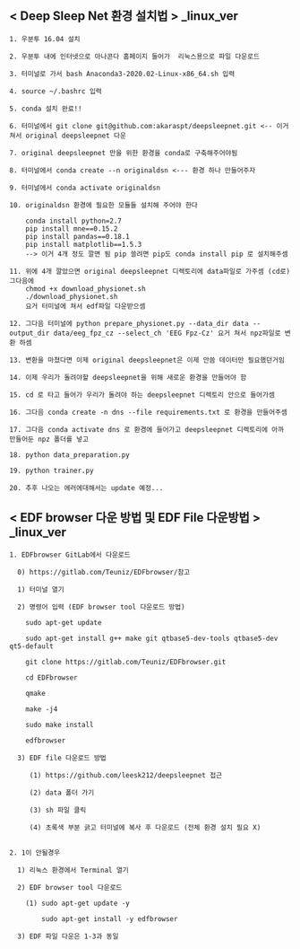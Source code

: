 ## < Deep Sleep Net 환경 설치법 > _linux_ver

	1. 우분투 16.04 설치
	
	2. 우분투 내에 인터넷으로 아나콘다 홈페이지 들어가  리눅스용으로 파일 다운로드
	
	3. 터미널로 가서 bash Anaconda3-2020.02-Linux-x86_64.sh 입력
	
	4. source ~/.bashrc 입력	
	
	5. conda 설치 완료!!
	
	6. 터미널에서 git clone git@github.com:akaraspt/deepsleepnet.git <-- 이거 쳐서 original deepsleepnet 다운
	
	7. original deepsleepnet 만을 위한 환경을 conda로 구축해주어야됨
	
	8. 터미널에서 conda create --n originaldsn <--- 환경 하나 만들어주자 
	
	9. 터미널에서 conda activate originaldsn
	
	10. originaldsn 환경에 필요한 모듈들 설치해 주어야 한다
	
		conda install python=2.7
		pip install mne==0.15.2
		pip install pandas==0.18.1
		pip install matplotlib==1.5.3
		--> 이거 4개 정도 깔면 됨 pip 쓸려면 pip도 conda install pip 로 설치해주셈	
	
	11. 위에 4개 깔았으면 original deepsleepnet 디렉토리에 data파일로 가주셈 (cd로) 그다음에
		chmod +x download_physionet.sh
		./download_physionet.sh
		요거 터미널에 쳐서 edf파일 다운받으셈
		
	12. 그다음 터미널에 python prepare_physionet.py --data_dir data --output_dir data/eeg_fpz_cz --select_ch 'EEG Fpz-Cz' 요거 쳐서 npz파일로 변환 하셈
	
	13. 변환을 마쳤다면 이제 original deepsleepnet은 이제 안씀 데이터만 필요했던거임
	
	14. 이제 우리가 돌려야할 deepsleepnet을 위해 새로운 환경을 만들어야 함
	
	15. cd 로 타고 들어가 우리가 돌려야 하는 deepsleepnet 디렉토리 안으로 들어가셈
	
	16. 그다음 conda create -n dns --file requirements.txt 로 환경을 만들어주셈
	
	17. 그다음 conda activate dns 로 환경에 들어가고 deepsleepnet 디렉토리에 아까 만들어둔 npz 폴더를 넣고
	
	18. python data_preparation.py
	
	19. python trainer.py
	
	20. 추후 나오는 에러에대해서는 update 예정...
	
	
	
## < EDF browser 다운 방법 및 EDF File 다운방법 > _linux_ver
	1. EDFbrowser GitLab에서 다운로드 
	
	  0) https://gitlab.com/Teuniz/EDFbrowser/참고
	  
	  1) 터미널 열기	
	  
	  2) 명령어 입력 (EDF browser tool 다운로드 방법)
	  
	    sudo apt-get update
	    
	    sudo apt-get install g++ make git qtbase5-dev-tools qtbase5-dev qt5-default
	    
	    git clone https://gitlab.com/Teuniz/EDFbrowser.git
	    
	    cd EDFbrowser
	    
	    qmake
	    
	    make -j4
	    
	    sudo make install
	    
	    edfbrowser
	    
	  3) EDF file 다운로드 방법
	  
	     (1) https://github.com/leesk212/deepsleepnet 접근
	     
	     (2) data 폴더 가기
	     
	     (3) sh 파일 클릭
	     
	     (4) 초록색 부분 긁고 터미널에 복사 후 다운로드 (전체 환경 설치 필요 X)
	     

	2. 1이 안될경우
	
	  1) 리눅스 환경에서 Terminal 열기
	  
	  2) EDF browser tool 다운로드
	  
	    (1) sudo apt-get update -y
	    
	        sudo apt-get install -y edfbrowser
		
	  3) EDF 파일 다운은 1-3과 동일
	  
